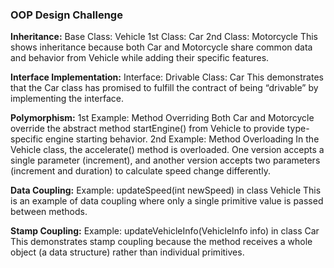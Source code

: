 ### OOP Design Challenge

**Inheritance:**
Base Class: Vehicle 
1st Class: Car
2nd Class: Motorcycle
This shows inheritance because both Car and Motorcycle share common data and behavior from Vehicle while adding their specific features.

**Interface Implementation:**
Interface: Drivable
Class: Car
This demonstrates that the Car class has promised to fulfill the contract of being “drivable” by implementing the interface.

**Polymorphism:**
1st Example: Method Overriding
Both Car and Motorcycle override the abstract method startEngine() from Vehicle to provide type-specific engine starting behavior.
2nd Example: Method Overloading
In the Vehicle class, the accelerate() method is overloaded. One version accepts a single parameter (increment), and another version accepts two parameters (increment and duration) to calculate speed change differently.

**Data Coupling:**
Example: updateSpeed(int newSpeed) in class Vehicle
This is an example of data coupling where only a single primitive value is passed between methods.

**Stamp Coupling:**
Example: updateVehicleInfo(VehicleInfo info) in class Car
This demonstrates stamp coupling because the method receives a whole object (a data structure) rather than individual primitives.
